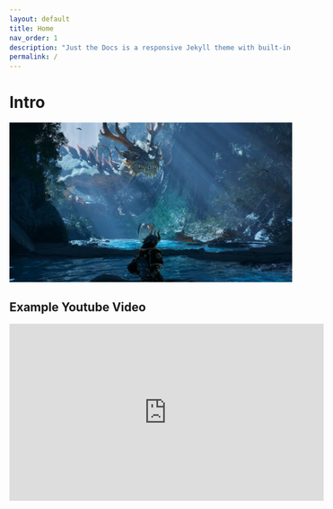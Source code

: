 ```yaml
---
layout: default
title: Home
nav_order: 1
description: "Just the Docs is a responsive Jekyll theme with built-in search that is easily customizable and hosted on GitHub Pages."
permalink: /
---
```


<!-- Google tag (gtag.js) -->
<script async src="https://www.googletagmanager.com/gtag/js?id=G-CDYP53SB33"></script>
<script>
  window.dataLayer = window.dataLayer || [];
  function gtag(){dataLayer.push(arguments);}
  gtag('js', new Date());

  gtag('config', 'G-CDYP53SB33');
</script>

# Intro

![](./images/logos/random_image.jpg)


## Example Youtube Video


<iframe width="560" height="315" src="https://www.youtube.com/embed/T0qUSdnG7XM?si=wJke8Ij1X7ki77Gm" title="YouTube video player" frameborder="0" allow="accelerometer; autoplay; clipboard-write; encrypted-media; gyroscope; picture-in-picture; web-share" allowfullscreen></iframe>

